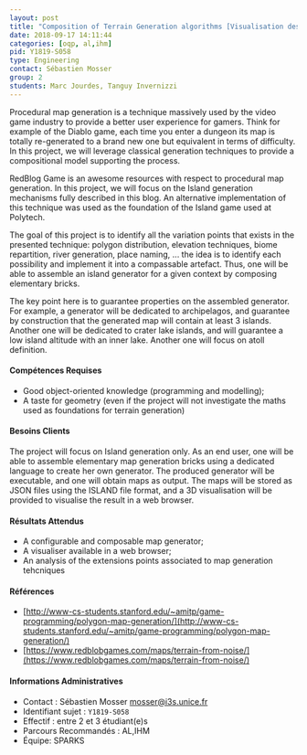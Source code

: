 ```yaml
---
layout: post
title: "Composition of Terrain Generation algorithms [Visualisation des terrains générés]"
date: 2018-09-17 14:11:44
categories: [oqp, al,ihm]
pid: Y1819-S058
type: Engineering
contact: Sébastien Mosser
group: 2
students: Marc Jourdes, Tanguy Invernizzi
---
```

       
Procedural map generation is a technique massively used by the video game industry to provide a better user experience for gamers. Think for example of the Diablo game, each time you enter a dungeon its map is totally re-generated to a brand new one but equivalent in terms of difficulty. In this project, we will leverage classical generation techniques to provide a compositional model supporting the process.


RedBlog Game is an awesome resources with respect to procedural map generation. In this project, we will focus on the Island generation mechanisms fully described in this blog. An alternative implementation of this technique was used as the foundation of the  Island game used at Polytech.

The goal of this project is to identify all the variation points that exists in the presented technique: polygon distribution, elevation techniques, biome repartition, river generation, place naming, ... the idea is to identify each possibility and implement it into a compassable artefact. Thus, one will be able to assemble an island generator for a given context by composing elementary bricks. 

The key point here is to guarantee properties on the assembled generator. For example, a generator will be dedicated to archipelagos, and guarantee by construction that the generated map will contain at least 3 islands. Another one will be dedicated to crater lake islands, and will guarantee a low island altitude with an inner lake. Another one will focus on atoll definition. 

#### Compétences Requises
  - Good object-oriented knowledge (programming and modelling);
  - A taste for geometry (even if the project will not investigate the maths used as foundations for terrain generation)
  



     

#### Besoins Clients
The project will focus on Island generation only. As an end user, one will be able to assemble elementary map generation bricks using a dedicated language to create her own generator. The produced generator will be executable, and one will obtain maps as output. The maps will be stored as JSON files using the ISLAND file format, and a 3D visualisation will be provided to visualise the result in a web browser.

#### Résultats Attendus
  - A configurable and composable map generator;
  - A visualiser available in a web browser;
  - An analysis of the extensions points associated to map generation tehcniques

#### Références

  * [http://www-cs-students.stanford.edu/~amitp/game-programming/polygon-map-generation/](http://www-cs-students.stanford.edu/~amitp/game-programming/polygon-map-generation/)
  * [https://www.redblobgames.com/maps/terrain-from-noise/](https://www.redblobgames.com/maps/terrain-from-noise/)

#### Informations Administratives
  * Contact : Sébastien Mosser <mosser@i3s.unice.fr>
  * Identifiant sujet : `Y1819-S058`
  * Effectif : entre 2 et 3 étudiant(e)s
  * Parcours Recommandés : AL,IHM
  * Équipe: SPARKS

     